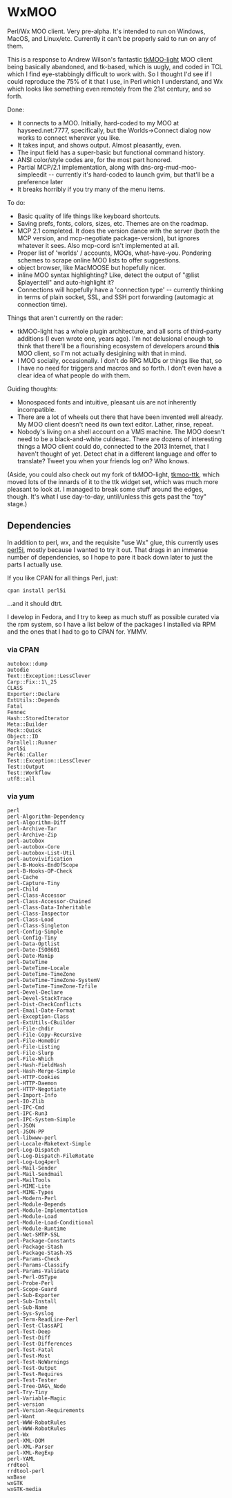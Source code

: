 WxMOO
=====

Perl/Wx MOO client.  Very pre-alpha.  It's intended to run on Windows, MacOS, and Linux/etc.  Currently it can't be properly said to run on any of them.

This is a response to Andrew Wilson's fantastic [tkMOO-light](http://www.awns.com/tkMOO-light) MOO client being basically abandoned, and tk-based, which is uugly, and coded in TCL which I find eye-stabbingly difficult to work with.  So I thought I'd see if I could reproduce the 75% of it that I use, in Perl which I understand, and Wx which looks like something even remotely from the 21st century, and so forth.

Done:
* It connects to a MOO.  Initially, hard-coded to my MOO at hayseed.net:7777, specifically, but the Worlds->Connect dialog now works to connect wherever you like.
* It takes input, and shows output.  Almost pleasantly, even.
* The input field has a super-basic but functional command history.
* ANSI color/style codes are, for the most part honored.
* Partial MCP/2.1 implementation, along with dns-org-mud-moo-simpleedit -- currently it's hard-coded to launch gvim, but that'll be a preference later
* It breaks horribly if you try many of the menu items.


To do:
* Basic quality of life things like keyboard shortcuts.
* Saving prefs, fonts, colors, sizes, etc.  Themes are on the roadmap.
* MCP 2.1 completed.  It does the version dance with the server (both the MCP version, and mcp-negotiate package-version), but ignores whatever it sees.  Also mcp-cord isn't implemented at all.
* Proper list of 'worlds' / accounts, MOOs, what-have-you.  Pondering schemes to scrape online MOO lists to offer suggestions.
* object browser, like MacMOOSE but hopefully nicer.
* inline MOO syntax highlighting?  Like, detect the output of "@list $player:tell" and auto-highlight it?
* Connections will hopefully have a 'connection type' -- currently thinking in terms of plain socket, SSL, and SSH port forwarding (automagic at connection time).

Things that aren't currently on the rader:
* tkMOO-light has a whole plugin architecture, and all sorts of third-party additions (I even wrote one, years ago).  I'm not delusional enough to think that there'll be a flourishing ecosystem of developers around **this** MOO client, so I'm not actually desigining with that in mind.
* I MOO socially, occasionally.  I don't do RPG MUDs or things like that, so I have no need for triggers and macros and so forth.  I don't even have a clear idea of what people do with them.

Guiding thoughts:
* Monospaced fonts and intuitive, pleasant uis are not inherently incompatible.
* There are a lot of wheels out there that have been invented well already.  My MOO client doesn't need its own text editor.  Lather, rinse, repeat.
* Nobody's living on a shell account on a VMS machine.  The MOO doesn't need to be a black-and-white culdesac.  There are dozens of interesting things a MOO client could do, connected to the 2013 Internet, that I haven't thought of yet.  Detect chat in a different language and offer to translate?  Tweet you when your friends log on?  Who knows.


(Aside, you could also check out my fork of tkMOO-light, [tkmoo-ttk](https://github.com/emersonrp/tkmoo-ttk), which moved lots of the innards of it to the ttk widget set, which was much more pleasant to look at.  I managed to break some stuff around the edges, though.  It's what I use day-to-day, until/unless this gets past the "toy" stage.)

Dependencies
------------

In addition to perl, wx, and the requisite "use Wx" glue, this currently uses [perl5i](http://search.cpan.org/~mschwern/perl5i-v2.12.0/lib/perl5i.pm), mostly because I wanted to try it out.  That drags in an immense number of dependencies, so I hope to pare it back down later to just the parts I actually use.

If you like CPAN for all things Perl, just:

    cpan install perl5i

...and it should dtrt.

I develop in Fedora, and I try to keep as much stuff as possible curated via the rpm system, so I have a list below of the packages I installed via RPM and the ones that I had to go to CPAN for.  YMMV.


### via CPAN
    autobox::dump
    autodie
    Text::Exception::LessClever
    Carp::Fix::1\_25
    CLASS
    Exporter::Declare
    ExtUtils::Depends
    Fatal
    Fennec
    Hash::StoredIterator
    Meta::Builder
    Mock::Quick
    Object::ID
    Parallel::Runner
    perl5i
    Perl6::Caller
    Test::Exception::LessClever
    Test::Output
    Test::Workflow
    utf8::all

### via yum
    perl
    perl-Algorithm-Dependency
    perl-Algorithm-Diff
    perl-Archive-Tar
    perl-Archive-Zip
    perl-autobox
    perl-autobox-Core
    perl-autobox-List-Util
    perl-autovivification
    perl-B-Hooks-EndOfScope
    perl-B-Hooks-OP-Check
    perl-Cache
    perl-Capture-Tiny
    perl-Child
    perl-Class-Accessor
    perl-Class-Accessor-Chained
    perl-Class-Data-Inheritable
    perl-Class-Inspector
    perl-Class-Load
    perl-Class-Singleton
    perl-Config-Simple
    perl-Config-Tiny
    perl-Data-Optlist
    perl-Date-ISO8601
    perl-Date-Manip
    perl-DateTime
    perl-DateTime-Locale
    perl-DateTime-TimeZone
    perl-DateTime-TimeZone-SystemV
    perl-DateTime-TimeZone-Tzfile
    perl-Devel-Declare
    perl-Devel-StackTrace
    perl-Dist-CheckConflicts
    perl-Email-Date-Format
    perl-Exception-Class
    perl-ExtUtils-CBuilder
    perl-File-chdir
    perl-File-Copy-Recursive
    perl-File-HomeDir
    perl-File-Listing
    perl-File-Slurp
    perl-File-Which
    perl-Hash-FieldHash
    perl-Hash-Merge-Simple
    perl-HTTP-Cookies
    perl-HTTP-Daemon
    perl-HTTP-Negotiate
    perl-Import-Info
    perl-IO-Zlib
    perl-IPC-Cmd
    perl-IPC-Run3
    perl-IPC-System-Simple
    perl-JSON
    perl-JSON-PP
    perl-libwww-perl
    perl-Locale-Maketext-Simple
    perl-Log-Dispatch
    perl-Log-Dispatch-FileRotate
    perl-Log-Log4perl
    perl-Mail-Sender
    perl-Mail-Sendmail
    perl-MailTools
    perl-MIME-Lite
    perl-MIME-Types
    perl-Modern-Perl
    perl-Module-Depends
    perl-Module-Implementation
    perl-Module-Load
    perl-Module-Load-Conditional
    perl-Module-Runtime
    perl-Net-SMTP-SSL
    perl-Package-Constants
    perl-Package-Stash
    perl-Package-Stash-XS
    perl-Params-Check
    perl-Params-Classify
    perl-Params-Validate
    perl-Perl-OSType
    perl-Probe-Perl
    perl-Scope-Guard
    perl-Sub-Exporter
    perl-Sub-Install
    perl-Sub-Name
    perl-Sys-Syslog
    perl-Term-ReadLine-Perl
    perl-Test-ClassAPI
    perl-Test-Deep
    perl-Test-Diff
    perl-Test-Differences
    perl-Test-Fatal
    perl-Test-Most
    perl-Test-NoWarnings
    perl-Test-Output
    perl-Test-Requires
    perl-Test-Tester
    perl-Tree-DAG\_Node
    perl-Try-Tiny
    perl-Variable-Magic
    perl-version
    perl-Version-Requirements
    perl-Want
    perl-WWW-RobotRules
    perl-WWW-RobotRules
    perl-Wx
    perl-XML-DOM
    perl-XML-Parser
    perl-XML-RegExp
    perl-YAML
    rrdtool
    rrdtool-perl
    wxBase
    wxGTK
    wxGTK-media
